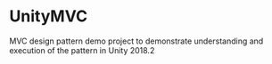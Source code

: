 # UnityMVC
MVC design pattern demo project to demonstrate understanding and execution of the pattern in Unity 2018.2
